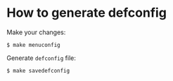 # How to generate defconfig

Make your changes:
```
$ make menuconfig
```

Generate `defconfig` file:
```
$ make savedefconfig
```


